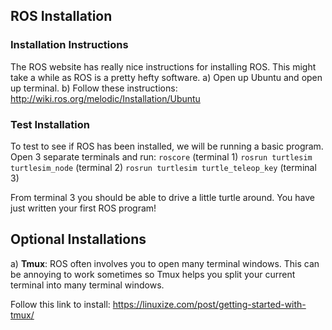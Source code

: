 ## ROS Installation 
### Installation Instructions
The ROS website has really nice instructions for installing ROS. This might take a while as ROS is a pretty hefty software. 
a) Open up Ubuntu and open up terminal.
b) Follow these instructions:  http://wiki.ros.org/melodic/Installation/Ubuntu
### Test Installation
To test to see if ROS has been installed, we will be running a basic program. Open 3 separate terminals and run: 
```roscore``` (terminal 1) 
```rosrun turtlesim turtlesim_node``` (terminal 2) 
```rosrun turtlesim turtle_teleop_key``` (terminal 3) 

From terminal 3 you should be able to drive a little turtle around. You have just written your first ROS program!  

## Optional Installations 
a) **Tmux**: ROS often involves you to open many terminal windows. This can be annoying to work sometimes so Tmux helps you split your current terminal into many terminal windows. 

Follow this link to install: https://linuxize.com/post/getting-started-with-tmux/

